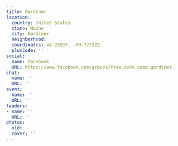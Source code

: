 ```yaml
---
title: Gardiner
location:
  country: United States
  state: Maine
  city: Gardiner
  neighborhood: 
  coordinates: 44.23007, -69.775322
  plusCode: ''
social:
  name: Facebook
  URL: https://www.facebook.com/groups/free.code.camp.gardiner
chat:
  name: ''
  URL: ''
event:
  name: ''
  URL: ''
leaders:
- name: ''
  URL: ''
photos:
  old: 
  cover: ''
---
```

